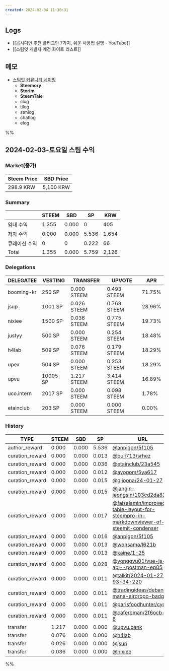 ```yaml
---
created: 2024-02-04 11:38:31
---
```


## Logs
- [[옵시디언 추천 플러그인 7가지, 쉬운 사용법 설명 - YouTube]]
- [[스팀잇 개발자 계정 화이트 리스트]]

## 메모
- [스팀잇 커뮤니티 네이밍](https://chat.openai.com/c/be9778a8-cf39-4012-a71d-e93cf33e0052)
	- **Steemory**
	- **Storim**
	- **SteemTale**
	- slog
	- tilog
	- stmlog
	- chatlog
	- elog

%%

## 2024-02-03-토요일 스팀 수익

### Market(종가)
| Steem Price | SBD Price |
| --- | --- |
| 298.9 KRW | 5,100 KRW |

### Summary
| | STEEM | SBD | SP | KRW |
| --- | --- | --- | --- |--- |
| 임대 수익 | 1.355 | 0.000 | 0 | 405 |
| 저자 수익 | 0.000 | 0.000 | 5.536 | 1,654 |
| 큐레이션 수익 | 0 | 0 | 0.222 | 66 |
| Total | 1.355 | 0.000 | 5.759 | 2,126 |

### Delegations
| DELEGATEE | VESTING | TRANSFER | UPVOTE | APR |
| --- | --- | --- | --- | --- |
| booming-kr | 250 SP | 0.000 STEEM | 0.493 STEEM | 71.75% |
| jsup | 1001 SP | 0.026 STEEM | 0.768 STEEM | 28.96% |
| nixiee | 1500 SP | 0.036 STEEM | 0.775 STEEM | 19.73% |
| justyy | 500 SP | 0.000 STEEM | 0.254 STEEM | 18.48% |
| h4lab | 509 SP | 0.076 STEEM | 0.179 STEEM | 18.29% |
| upex | 504 SP | 0.000 STEEM | 0.253 STEEM | 18.29% |
| upvu | 10005 SP | 1.217 STEEM | 3.414 STEEM | 16.89% |
| uco.intern | 2017 SP | 0.000 STEEM | 0.098 STEEM | 1.78% |
| etainclub | 203 SP | 0.000 STEEM | 0.000 STEEM | 0.00% |

### History
| TYPE | STEEM | SBD | SP | URL |
| --- | --- | --- | --- | --- |
| author_reward | 0.000 | 0.000 | 5.536 | [@anpigon/5f105](https://steemit.com/@anpigon/5f105) |
| curation_reward | 0.000 | 0.000 | 0.013 | [@buli713/srhez](https://steemit.com/@buli713/srhez) |
| curation_reward | 0.000 | 0.000 | 0.036 | [@etainclub/23a545](https://steemit.com/@etainclub/23a545) |
| curation_reward | 0.000 | 0.000 | 0.012 | [@ayogom/5ya617](https://steemit.com/@ayogom/5ya617) |
| curation_reward | 0.000 | 0.000 | 0.015 | [@gijoona/24-01-27](https://steemit.com/@gijoona/24-01-27) |
| curation_reward | 0.000 | 0.000 | 0.015 | [@jangin-jeongsin/103cd2da82cf](https://steemit.com/@jangin-jeongsin/103cd2da82cf) |
| curation_reward | 0.000 | 0.000 | 0.017 | [@faisalamin/improved-table-layout-for-steempro-in-markdownviewer-of-steemit-condenser](https://steemit.com/@faisalamin/improved-table-layout-for-steempro-in-markdownviewer-of-steemit-condenser) |
| curation_reward | 0.000 | 0.000 | 0.016 | [@anpigon/5f105](https://steemit.com/@anpigon/5f105) |
| curation_reward | 0.000 | 0.000 | 0.013 | [@wonsama/l621b](https://steemit.com/@wonsama/l621b) |
| curation_reward | 0.000 | 0.000 | 0.013 | [@kaine/1-25](https://steemit.com/@kaine/1-25) |
| curation_reward | 0.000 | 0.000 | 0.028 | [@yonggyu01/vue-js-api--postman-ep05](https://steemit.com/@yonggyu01/vue-js-api--postman-ep05) |
| curation_reward | 0.000 | 0.000 | 0.011 | [@talkit/2024-01-27-93-34-220](https://steemit.com/@talkit/2024-01-27-93-34-220) |
| curation_reward | 0.000 | 0.000 | 0.011 | [@tradingideas/debank-mana-airdropo-badge](https://steemit.com/@tradingideas/debank-mana-airdropo-badge) |
| curation_reward | 0.000 | 0.000 | 0.011 | [@parisfoodhunter/cyqmn](https://steemit.com/@parisfoodhunter/cyqmn) |
| curation_reward | 0.000 | 0.000 | 0.011 | [@caferoman/2f6ocb-1-8](https://steemit.com/@caferoman/2f6ocb-1-8) |
| transfer | 1.217 | 0.000 | 0.000 | [@upvu.bank](https://steemit.com/@upvu.bank) |
| transfer | 0.076 | 0.000 | 0.000 | [@h4lab](https://steemit.com/@h4lab) |
| transfer | 0.026 | 0.000 | 0.000 | [@jsup](https://steemit.com/@jsup) |
| transfer | 0.036 | 0.000 | 0.000 | [@nixiee](https://steemit.com/@nixiee) |

%%
